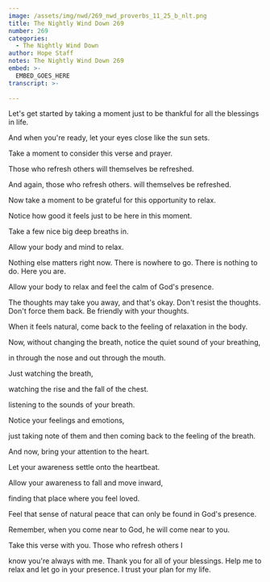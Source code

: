 ```yaml
---
image: /assets/img/nwd/269_nwd_proverbs_11_25_b_nlt.png
title: The Nightly Wind Down 269
number: 269
categories:
  - The Nightly Wind Down
author: Hope Staff
notes: The Nightly Wind Down 269
embed: >-
  EMBED_GOES_HERE
transcript: >-
  
---
```

Let's get started by taking a moment just to be thankful for all the blessings in life.

And when you're ready, let your eyes close like the sun sets.

Take a moment to consider this verse and prayer.

Those who refresh others will themselves be refreshed.

And again, those who refresh others. will themselves be refreshed.

Now take a moment to be grateful for this opportunity to relax.

Notice how good it feels just to be here in this moment.

Take a few nice big deep breaths in.

Allow your body and mind to relax.

Nothing else matters right now. There is nowhere to go. There is nothing to do. Here you are.

Allow your body to relax and feel the calm of God's presence.

The thoughts may take you away, and that's okay. Don't resist the thoughts. Don't force them back. Be friendly with your thoughts.

When it feels natural, come back to the feeling of relaxation in the body.

Now, without changing the breath, notice the quiet sound of your breathing,

in through the nose and out through the mouth.

Just watching the breath,

watching the rise and the fall of the chest.

listening to the sounds of your breath.

Notice your feelings and emotions,

just taking note of them and then coming back to the feeling of the breath.

And now, bring your attention to the heart.

Let your awareness settle onto the heartbeat.

Allow your awareness to fall and move inward,

finding that place where you feel loved.

Feel that sense of natural peace that can only be found in God's presence.

Remember, when you come near to God, he will come near to you.

Take this verse with you. Those who refresh others I

know you're always with me. Thank you for all of your blessings. Help me to relax and let go in your presence. I trust your plan for my life.

